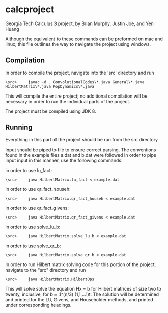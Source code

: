 # calcproject
Georgia Tech Calculus 3 project, by Brian Murphy, Justin Joe, and Yen Huang

Although the equivalent to these commands can be preformed on mac and linux, this file
outlines the way to navigate the project using windows.

## Compilation

In order to compile the project, navigate into the 'src' directory and run 

```
\src>     javac -d . ConvolutionalCodes\*.java General\*.java HilbertMatrix\*.java PopDynamics\*.java

```

This will compile the entire project; no additional compilation will be necessary in order to run the individual parts of the project. 

The project must be compiled using JDK 8.

## Running

Everything in this part of the project should be run from the src directory

Input should be piped to file to ensure correct parsing. The conventions found in the example files a.dat and b.dat were followed
In order to pipe input input in this manner, use the following commands:

in order to use lu_fact:

```
\src>     java HilbertMatrix.lu_fact < example.dat

```

in order to use qr_fact_househ:

```
\src>     java HilbertMatrix.qr_fact_househ < example.dat

```

in order to use qr_fact_givens:

```
\src>     java HilbertMatrix.qr_fact_givens < example.dat

```

in order to use solve_lu_b:

```
\src>     java HilbertMatrix.solve_lu_b < example.dat

```

in order to use solve_qr_b:

```
\src>     java HilbertMatrix.solve_qr_b < example.dat

```



In order to run Hilbert matrix solving code for this portion of the project, navigate to the "src" directory and run 

```
\src>     java HilbertMatrix.HilbertOps

```

This will solve solve the equation Hx = b for Hilbert matrices of size two to twenty, inclusive, for  b = .1^(n/3) (1,1,...1)t. The solution will be determined and printed for the LU, Givens, and Householder methods, and printed under corresponding headings. 

